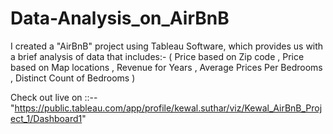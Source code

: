 # Data-Analysis_on_AirBnB
I created a "AirBnB" project using Tableau Software, which provides us with a brief analysis of data that includes:- ( Price based on Zip code , Price based on Map locations , Revenue for Years , Average Prices Per Bedrooms , Distinct Count of Bedrooms )

Check out live on ::--
"https://public.tableau.com/app/profile/kewal.suthar/viz/Kewal_AirBnB_Project_1/Dashboard1"

